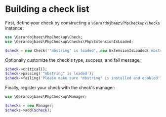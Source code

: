 # Building a check list

First, define your check by constructing a `\Gerardojbaez\PhpCheckup\Checks` instance:

```php
use \Gerardojbaez\PhpCheckup\Check;
use \Gerardojbaez\PhpCheckup\Checks\Php\ExtensionIsLoaded;

$check = new Check('"mbstring" is loaded', new ExtensionIsLoaded('mbstring'));
```

Optionally customize the check's type, success, and fail message:

```php
$check->critical();
$check->passing('"mbstring" is loaded');
$check->failing('Please make sure "mbstring" is installed and enabled');
```

Finally, register your check with the check's manager:

```php
use \Gerardojbaez\PhpCheckup\Manager;

$checks = new Manager;
$checks->add($check);
```
